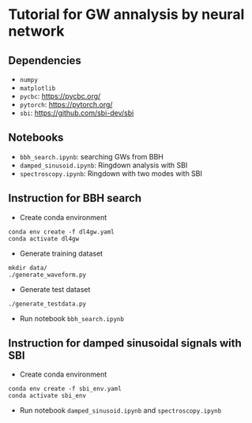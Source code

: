# Tutorial for GW annalysis by neural network

## Dependencies

- `numpy`
- `matplotlib`
- `pycbc`: https://pycbc.org/
- `pytorch`: https://pytorch.org/
- `sbi`: https://github.com/sbi-dev/sbi

## Notebooks

- `bbh_search.ipynb`: searching GWs from BBH
- `damped_sinusoid.ipynb`: Ringdown analysis with SBI
- `spectroscopy.ipynb`: Ringdown with two modes with SBI

## Instruction for BBH search

- Create conda environment

```
conda env create -f dl4gw.yaml
conda activate dl4gw
```

- Generate training dataset

```
mkdir data/
./generate_waveform.py
```

- Generate test dataset

```
./generate_testdata.py
```

- Run notebook `bbh_search.ipynb`


## Instruction for damped sinusoidal signals with SBI

- Create conda environment

```
conda env create -f sbi_env.yaml
conda activate sbi_env
```

- Run notebook `damped_sinusoid.ipynb` and `spectroscopy.ipynb`
